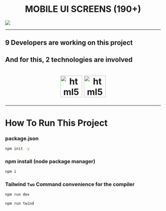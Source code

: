 <h1 align="center">MOBILE UI SCREENS (190+)</h1>

<img src="./RM/Mobile and Web UI Kit (190+) (Community) – Figma - Google Chrome 4_20_2024 1_10_57 PM.png">

---

## 9 Developers are working on this project

## And for this, 2 technologies are involved

<h1 align="center"><img src="https://raw.githubusercontent.com/ha7darov/ha7darov/main/FremWork%20%26%20Library/Technology/html-5-bland.webp" width="70" title="HTML5" alt="html5"> <img src="https://raw.githubusercontent.com/ha7darov/ha7darov/main/FremWork%20%26%20Library/tailwind.svg" width="70" title="HTML5" alt="html5"></h1>

---

# How To Run This Project

### package.json
```bash
npm init -y
```

### npm install (node package manager)
```bash
npm i
```

### Tailwind `Two` Command convenience for the compiler
```bash
npm run dev
```

```bash
npm run twind
```
